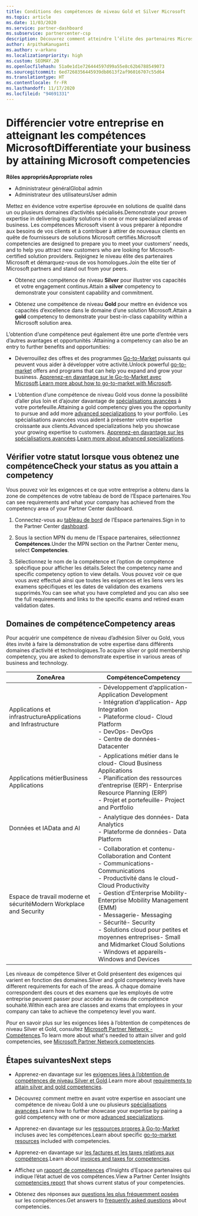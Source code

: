 ```yaml
---
title: Conditions des compétences de niveau Gold et Silver Microsoft
ms.topic: article
ms.date: 11/03/2020
ms.service: partner-dashboard
ms.subservice: partnercenter-csp
description: Découvrez comment atteindre l’élite des partenaires Microsoft et attirer de nouveaux clients en répondant aux conditions des compétences pour acquérir les niveaux d’adhésion Gold et Silver.
author: ArpithaKanuganti
ms.author: v-arkanu
ms.localizationpriority: high
ms.custom: SEOMAY.20
ms.openlocfilehash: 51a0e1d1e726444597d99a55e8c62b6788549073
ms.sourcegitcommit: 6ed7268356445939db8613f2af96016707c55d64
ms.translationtype: HT
ms.contentlocale: fr-FR
ms.lasthandoff: 11/17/2020
ms.locfileid: "94691331"
---
```

# <a name="differentiate-your-business-by-attaining-microsoft-competencies"></a><span data-ttu-id="f0e2f-103">Différencier votre entreprise en atteignant les compétences Microsoft</span><span class="sxs-lookup"><span data-stu-id="f0e2f-103">Differentiate your business by attaining Microsoft competencies</span></span>

<span data-ttu-id="f0e2f-104">**Rôles appropriés**</span><span class="sxs-lookup"><span data-stu-id="f0e2f-104">**Appropriate roles**</span></span>
- <span data-ttu-id="f0e2f-105">Administrateur général</span><span class="sxs-lookup"><span data-stu-id="f0e2f-105">Global admin</span></span>
- <span data-ttu-id="f0e2f-106">Administrateur des utilisateurs</span><span class="sxs-lookup"><span data-stu-id="f0e2f-106">User admin</span></span>

<span data-ttu-id="f0e2f-107">Mettez en évidence votre expertise éprouvée en solutions de qualité dans un ou plusieurs domaines d’activités spécialisés.</span><span class="sxs-lookup"><span data-stu-id="f0e2f-107">Demonstrate your proven expertise in delivering quality solutions in one or more specialized areas of business.</span></span> <span data-ttu-id="f0e2f-108">Les compétences Microsoft visent à vous préparer à répondre aux besoins de vos clients et à contribuer à attirer de nouveaux clients en quête de fournisseurs de solutions Microsoft certifiés.</span><span class="sxs-lookup"><span data-stu-id="f0e2f-108">Microsoft competencies are designed to prepare you to meet your customers' needs, and to help you attract new customers who are looking for Microsoft-certified solution providers.</span></span> <span data-ttu-id="f0e2f-109">Rejoignez le niveau élite des partenaires Microsoft et démarquez-vous de vos homologues.</span><span class="sxs-lookup"><span data-stu-id="f0e2f-109">Join the elite tier of Microsoft partners and stand out from your peers.</span></span>

- <span data-ttu-id="f0e2f-110">Obtenez une compétence de niveau **Silver** pour illustrer vos capacités et votre engagement continus.</span><span class="sxs-lookup"><span data-stu-id="f0e2f-110">Attain a **silver** competency to demonstrate your consistent capability and commitment.</span></span>

- <span data-ttu-id="f0e2f-111">Obtenez une compétence de niveau **Gold** pour mettre en évidence vos capacités d’excellence dans le domaine d’une solution Microsoft.</span><span class="sxs-lookup"><span data-stu-id="f0e2f-111">Attain a **gold** competency to demonstrate your best-in-class capability within a Microsoft solution area.</span></span>

<span data-ttu-id="f0e2f-112">L’obtention d’une compétence peut également être une porte d’entrée vers d’autres avantages et opportunités :</span><span class="sxs-lookup"><span data-stu-id="f0e2f-112">Attaining a competency can also be an entry to further benefits and opportunities:</span></span>

- <span data-ttu-id="f0e2f-113">Déverrouillez des offres et des programmes [Go-to-Market](mpn-learn-about-go-to-market-benefits.md) puissants qui peuvent vous aider à développer votre activité.</span><span class="sxs-lookup"><span data-stu-id="f0e2f-113">Unlock powerful [go-to-market](mpn-learn-about-go-to-market-benefits.md) offers and programs that can help you expand and grow your business.</span></span> <span data-ttu-id="f0e2f-114">[Apprenez-en davantage sur le Go-to-Market avec Microsoft](https://partner.microsoft.com/solutions/go-to-market).</span><span class="sxs-lookup"><span data-stu-id="f0e2f-114">[Learn more about how to go-to-market with Microsoft](https://partner.microsoft.com/solutions/go-to-market).</span></span>

- <span data-ttu-id="f0e2f-115">L’obtention d’une compétence de niveau Gold vous donne la possibilité d’aller plus loin et d’ajouter davantage de [spécialisations avancées](advanced-specializations.md) à votre portefeuille.</span><span class="sxs-lookup"><span data-stu-id="f0e2f-115">Attaining a gold competency gives you the opportunity to pursue and add more [advanced specializations](advanced-specializations.md) to your portfolio.</span></span> <span data-ttu-id="f0e2f-116">Les spécialisations avancées vous aident à présenter votre expertise croissante aux clients.</span><span class="sxs-lookup"><span data-stu-id="f0e2f-116">Advanced specializations help you showcase your growing expertise to customers.</span></span> <span data-ttu-id="f0e2f-117">[Apprenez-en davantage sur les spécialisations avancées](https://partner.microsoft.com/membership/advanced-specialization).</span><span class="sxs-lookup"><span data-stu-id="f0e2f-117">[Learn more about advanced specializations](https://partner.microsoft.com/membership/advanced-specialization).</span></span>

## <a name="check-your-status-as-you-attain-a-competency"></a><span data-ttu-id="f0e2f-118">Vérifier votre statut lorsque vous obtenez une compétence</span><span class="sxs-lookup"><span data-stu-id="f0e2f-118">Check your status as you attain a competency</span></span>

<span data-ttu-id="f0e2f-119">Vous pouvez voir les exigences et ce que votre entreprise a obtenu dans la zone de compétences de votre tableau de bord de l’Espace partenaires.</span><span class="sxs-lookup"><span data-stu-id="f0e2f-119">You can see requirements and what your company has achieved from the competency area of your Partner Center dashboard.</span></span>

1. <span data-ttu-id="f0e2f-120">Connectez-vous au [tableau de bord](https://partner.microsoft.com/dashboard/home) de l’Espace partenaires.</span><span class="sxs-lookup"><span data-stu-id="f0e2f-120">Sign in to the Partner Center [dashboard](https://partner.microsoft.com/dashboard/home).</span></span>

2. <span data-ttu-id="f0e2f-121">Sous la section MPN du menu de l’Espace partenaires, sélectionnez **Compétences**.</span><span class="sxs-lookup"><span data-stu-id="f0e2f-121">Under the MPN section on the Partner Center menu, select **Competencies**.</span></span>

3. <span data-ttu-id="f0e2f-122">Sélectionnez le nom de la compétence et l’option de compétence spécifique pour afficher les détails.</span><span class="sxs-lookup"><span data-stu-id="f0e2f-122">Select the competency name and specific competency option to view details.</span></span> <span data-ttu-id="f0e2f-123">Vous pouvez voir ce que vous avez effectué ainsi que toutes les exigences et les liens vers les examens spécifiques et les dates de validation des examens supprimés.</span><span class="sxs-lookup"><span data-stu-id="f0e2f-123">You can see what you have completed and you can also see the full requirements and links to the specific exams and retired exam validation dates.</span></span>

## <a name="competency-areas"></a><span data-ttu-id="f0e2f-124">Domaines de compétence</span><span class="sxs-lookup"><span data-stu-id="f0e2f-124">Competency areas</span></span>

<span data-ttu-id="f0e2f-125">Pour acquérir une compétence de niveau d’adhésion Silver ou Gold, vous êtes invité à faire la démonstration de votre expertise dans différents domaines d’activité et technologiques.</span><span class="sxs-lookup"><span data-stu-id="f0e2f-125">To acquire silver or gold membership competency, you are asked to demonstrate expertise in various areas of business and technology.</span></span>

|<span data-ttu-id="f0e2f-126">**Zone**</span><span class="sxs-lookup"><span data-stu-id="f0e2f-126">**Area**</span></span>            |<span data-ttu-id="f0e2f-127">**Compétence**</span><span class="sxs-lookup"><span data-stu-id="f0e2f-127">**Competency**</span></span>                    |
|--------------------|--------------------------------|
|<span data-ttu-id="f0e2f-128">Applications et infrastructure</span><span class="sxs-lookup"><span data-stu-id="f0e2f-128">Applications and Infrastructure</span></span>| <span data-ttu-id="f0e2f-129">- Développement d’application</span><span class="sxs-lookup"><span data-stu-id="f0e2f-129">- Application Development</span></span><br/> <span data-ttu-id="f0e2f-130">- Intégration d’application</span><span class="sxs-lookup"><span data-stu-id="f0e2f-130">- App Integration</span></span><br/> <span data-ttu-id="f0e2f-131">- Plateforme cloud</span><span class="sxs-lookup"><span data-stu-id="f0e2f-131">- Cloud Platform</span></span><br/> <span data-ttu-id="f0e2f-132">- DevOps</span><span class="sxs-lookup"><span data-stu-id="f0e2f-132">- DevOps</span></span><br/> <span data-ttu-id="f0e2f-133">- Centre de données</span><span class="sxs-lookup"><span data-stu-id="f0e2f-133">- Datacenter</span></span> |
|<span data-ttu-id="f0e2f-134">Applications métier</span><span class="sxs-lookup"><span data-stu-id="f0e2f-134">Business Applications</span></span> | <span data-ttu-id="f0e2f-135">- Applications métier dans le cloud</span><span class="sxs-lookup"><span data-stu-id="f0e2f-135">- Cloud Business Applications</span></span></br> <span data-ttu-id="f0e2f-136">- Planification des ressources d’entreprise (ERP)</span><span class="sxs-lookup"><span data-stu-id="f0e2f-136">- Enterprise Resource Planning (ERP)</span></span></br> <span data-ttu-id="f0e2f-137">- Projet et portefeuille</span><span class="sxs-lookup"><span data-stu-id="f0e2f-137">- Project and Portfolio</span></span> |
|<span data-ttu-id="f0e2f-138">Données et IA</span><span class="sxs-lookup"><span data-stu-id="f0e2f-138">Data and AI</span></span>| <span data-ttu-id="f0e2f-139">- Analytique des données</span><span class="sxs-lookup"><span data-stu-id="f0e2f-139">- Data Analytics</span></span><br/> <span data-ttu-id="f0e2f-140">- Plateforme de données</span><span class="sxs-lookup"><span data-stu-id="f0e2f-140">- Data Platform</span></span> |
|<span data-ttu-id="f0e2f-141">Espace de travail moderne et sécurité</span><span class="sxs-lookup"><span data-stu-id="f0e2f-141">Modern Workplace and Security</span></span> | <span data-ttu-id="f0e2f-142">- Collaboration et contenu</span><span class="sxs-lookup"><span data-stu-id="f0e2f-142">- Collaboration and Content</span></span><br/> <span data-ttu-id="f0e2f-143">- Communications</span><span class="sxs-lookup"><span data-stu-id="f0e2f-143">- Communications</span></span><br/> <span data-ttu-id="f0e2f-144">- Productivité dans le cloud</span><span class="sxs-lookup"><span data-stu-id="f0e2f-144">- Cloud Productivity</span></span><br/> <span data-ttu-id="f0e2f-145">- Gestion d’Enterprise Mobility</span><span class="sxs-lookup"><span data-stu-id="f0e2f-145">- Enterprise Mobility Management (EMM)</span></span><br/> <span data-ttu-id="f0e2f-146">- Messagerie</span><span class="sxs-lookup"><span data-stu-id="f0e2f-146">- Messaging</span></span><br/> <span data-ttu-id="f0e2f-147">- Sécurité</span><span class="sxs-lookup"><span data-stu-id="f0e2f-147">- Security</span></span><br/> <span data-ttu-id="f0e2f-148">- Solutions cloud pour petites et moyennes entreprises</span><span class="sxs-lookup"><span data-stu-id="f0e2f-148">- Small and Midmarket Cloud Solutions</span></span><br/> <span data-ttu-id="f0e2f-149">- Windows et appareils</span><span class="sxs-lookup"><span data-stu-id="f0e2f-149">- Windows and Devices</span></span> |

<span data-ttu-id="f0e2f-150">Les niveaux de compétence Silver et Gold présentent des exigences qui varient en fonction des domaines.</span><span class="sxs-lookup"><span data-stu-id="f0e2f-150">Silver and gold competency levels have different requirements for each of the areas.</span></span> <span data-ttu-id="f0e2f-151">À chaque domaine correspondent des cours et des examens que les employés de votre entreprise peuvent passer pour accéder au niveau de compétence souhaité.</span><span class="sxs-lookup"><span data-stu-id="f0e2f-151">Within each area are classes and exams that employees in your company can take to achieve the competency level you want.</span></span> 

<span data-ttu-id="f0e2f-152">Pour en savoir plus sur les exigences liées à l’obtention de compétences de niveau Silver et Gold, consultez [Microsoft Partner Network - Compétences](https://partner.microsoft.com/membership/competencies).</span><span class="sxs-lookup"><span data-stu-id="f0e2f-152">To learn more about what's needed to attain silver and gold competencies, see [Microsoft Partner Network competencies](https://partner.microsoft.com/membership/competencies).</span></span>

## <a name="next-steps"></a><span data-ttu-id="f0e2f-153">Étapes suivantes</span><span class="sxs-lookup"><span data-stu-id="f0e2f-153">Next steps</span></span>

- <span data-ttu-id="f0e2f-154">Apprenez-en davantage sur les [exigences liées à l’obtention de compétences de niveau Silver et Gold](https://partner.microsoft.com/membership/competencies).</span><span class="sxs-lookup"><span data-stu-id="f0e2f-154">Learn more about [requirements to attain silver and gold competencies](https://partner.microsoft.com/membership/competencies).</span></span>

- <span data-ttu-id="f0e2f-155">Découvrez comment mettre en avant votre expertise en associant une compétence de niveau Gold à une ou plusieurs [spécialisations avancées](advanced-specializations.md).</span><span class="sxs-lookup"><span data-stu-id="f0e2f-155">Learn how to further showcase your expertise by pairing a gold competency with one or more [advanced specializations](advanced-specializations.md).</span></span>

- <span data-ttu-id="f0e2f-156">Apprenez-en davantage sur les [ressources propres à Go-to-Market](mpn-learn-about-go-to-market-benefits.md) incluses avec les compétences.</span><span class="sxs-lookup"><span data-stu-id="f0e2f-156">Learn about specific [go-to-market resources](mpn-learn-about-go-to-market-benefits.md) included with competencies.</span></span>

- <span data-ttu-id="f0e2f-157">Apprenez-en davantage sur [les factures et les taxes relatives aux compétences](mpn-view-print-maps-invoice.md).</span><span class="sxs-lookup"><span data-stu-id="f0e2f-157">Learn about [invoices and taxes for competencies](mpn-view-print-maps-invoice.md).</span></span>

- <span data-ttu-id="f0e2f-158">Affichez un [rapport de compétences](pci-competencies-report.md) d’Insights d’Espace partenaires qui indique l’état actuel de vos compétences.</span><span class="sxs-lookup"><span data-stu-id="f0e2f-158">View a Partner Center Insights [competencies report](pci-competencies-report.md) that shows current status of your competencies.</span></span>

- <span data-ttu-id="f0e2f-159">Obtenez des réponses aux [questions les plus fréquemment posées](competencies-faq.md) sur les compétences.</span><span class="sxs-lookup"><span data-stu-id="f0e2f-159">Get answers to [frequently asked questions](competencies-faq.md) about competencies.</span></span>
